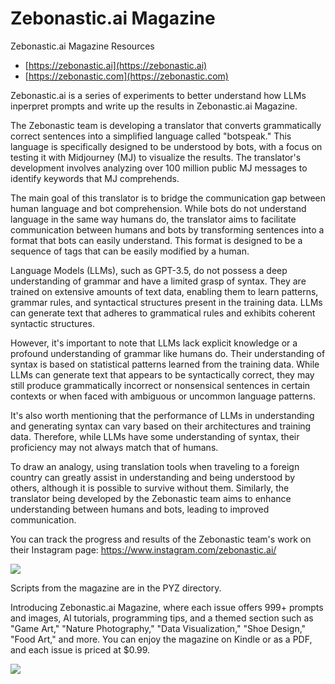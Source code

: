 # Zebonastic.ai Magazine 
Zebonastic.ai Magazine Resources

* [https://zebonastic.ai](https://zebonastic.ai)
* [https://zebonastic.com](https://zebonastic.com)      

Zebonastic.ai is a series of experiments to better understand how LLMs inperpret prompts and write up the results in Zebonastic.ai Magazine.

The Zebonastic team is developing a translator that converts grammatically correct sentences into a simplified language called "botspeak." This language is specifically designed to be understood by bots, with a focus on testing it with Midjourney (MJ) to visualize the results. The translator's development involves analyzing over 100 million public MJ messages to identify keywords that MJ comprehends.

The main goal of this translator is to bridge the communication gap between human language and bot comprehension. While bots do not understand language in the same way humans do, the translator aims to facilitate communication between humans and bots by transforming sentences into a format that bots can easily understand. This format is designed to be a sequence of tags that can be easily modified by a human.

Language Models (LLMs), such as GPT-3.5, do not possess a deep understanding of grammar and have a limited grasp of syntax. They are trained on extensive amounts of text data, enabling them to learn patterns, grammar rules, and syntactical structures present in the training data. LLMs can generate text that adheres to grammatical rules and exhibits coherent syntactic structures.

However, it's important to note that LLMs lack explicit knowledge or a profound understanding of grammar like humans do. Their understanding of syntax is based on statistical patterns learned from the training data. While LLMs can generate text that appears to be syntactically correct, they may still produce grammatically incorrect or nonsensical sentences in certain contexts or when faced with ambiguous or uncommon language patterns.

It's also worth mentioning that the performance of LLMs in understanding and generating syntax can vary based on their architectures and training data. Therefore, while LLMs have some understanding of syntax, their proficiency may not always match that of humans.

To draw an analogy, using translation tools when traveling to a foreign country can greatly assist in understanding and being understood by others, although it is possible to survive without them. Similarly, the translator being developed by the Zebonastic team aims to enhance understanding between humans and bots, leading to improved communication.

You can track the progress and results of the Zebonastic team's work on their Instagram page: https://www.instagram.com/zebonastic.ai/

<img src="https://raw.githubusercontent.com/aiskunks/zebonastic/main/IMG/Small_Zebo_Mag.png">


Scripts from the magazine are in the PYZ directory.

Introducing Zebonastic.ai Magazine, where each issue offers 999+ prompts and images, AI tutorials, programming tips, and a themed section such as "Game Art," "Nature Photography," "Data Visualization," "Shoe Design," "Food Art," and more. You can enjoy the magazine on Kindle or as a PDF, and each issue is priced at $0.99.  

<img src="https://raw.githubusercontent.com/aiskunks/zebonastic/main/IMG/Anatomy_of_Prompts_Zebonastic.png">





